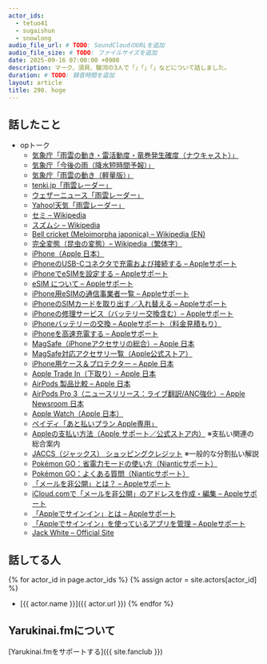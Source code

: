 ```yaml
---
actor_ids:
  - tetuo41
  - sugaishun
  - snowlong
audio_file_url: # TODO: SoundCloudのURLを追加
audio_file_size: # TODO: ファイルサイズを追加
date: 2025-09-16 07:00:00 +0900
description: マーク、須貝、駿河の3人で「」「」「」などについて話しました。
duration: # TODO: 録音時間を追加
layout: article
title: 290. hoge
---
```


## 話したこと
- opトーク
  - [気象庁「雨雲の動き・雷活動度・竜巻発生確度（ナウキャスト）」](https://www.jma.go.jp/bosai/nowc/)
  - [気象庁「今後の雨（降水短時間予報）」](https://www.jma.go.jp/bosai/kaikotan/m_index.html)
  - [気象庁「雨雲の動き（軽量版）」](https://www.jma.go.jp/bosai/rain/)
  - [tenki.jp「雨雲レーダー」](https://tenki.jp/map/)
  - [ウェザーニュース「雨雲レーダー」](https://weathernews.jp/onebox/radar/)
  - [Yahoo!天気「雨雲レーダー」](https://weather.yahoo.co.jp/weather/zoomradar/)
  - [セミ – Wikipedia](https://ja.wikipedia.org/wiki/%E3%82%BB%E3%83%9F)
  - [スズムシ – Wikipedia](https://ja.wikipedia.org/wiki/%E3%82%B9%E3%82%BA%E3%83%A0%E3%82%B7)
  - [Bell cricket (Meloimorpha japonica) – Wikipedia (EN)](https://en.wikipedia.org/wiki/Meloimorpha_japonica)
  - [完全変態（昆虫の変態）– Wikipedia（繁体字）](https://zh.wikipedia.org/zh-tw/%E5%AE%8C%E5%85%A8%E5%8F%98%E6%80%81)
  - [iPhone（Apple 日本）](https://www.apple.com/jp/iphone/)
  - [iPhoneのUSB-Cコネクタで充電および接続する – Appleサポート](https://support.apple.com/ja-jp/105099)
  - [iPhoneでeSIMを設定する – Appleサポート](https://support.apple.com/ja-jp/118669)
  - [eSIM について – Appleサポート](https://support.apple.com/ja-jp/119606)
  - [iPhone用eSIMの通信事業者一覧 – Appleサポート](https://support.apple.com/ja-jp/101569)
  - [iPhoneのSIMカードを取り出す／入れ替える – Appleサポート](https://support.apple.com/ja-jp/109357)
  - [iPhoneの修理サービス（バッテリー交換含む）– Appleサポート](https://support.apple.com/ja-jp/iphone/repair)
  - [iPhoneバッテリーの交換 – Appleサポート（料金見積もり）](https://support.apple.com/ja-jp/iphone/repair/battery-replacement)
  - [iPhoneを高速充電する – Appleサポート](https://support.apple.com/ja-jp/102574)
  - [MagSafe（iPhoneアクセサリの総合）– Apple 日本](https://www.apple.com/jp/shop/iphone/accessories)
  - [MagSafe対応アクセサリ一覧（Apple公式ストア）](https://www.apple.com/jp/shop/accessories/all/magsafe)
  - [iPhone用ケース＆プロテクター – Apple 日本](https://www.apple.com/jp/shop/iphone/accessories/cases-protection)
  - [Apple Trade In（下取り）– Apple 日本](https://www.apple.com/jp/trade-in/)
  - [AirPods 製品比較 – Apple 日本](https://www.apple.com/jp/airpods/compare/?modelList=airpods-pro%2Cairpods-3rd-gen)
  - [AirPods Pro 3（ニュースリリース：ライブ翻訳/ANC強化）– Apple Newsroom 日本](https://www.apple.com/jp/newsroom/2025/09/airpods-pro-3-introduce-the-ultimate-audio-experience/)
  - [Apple Watch（Apple 日本）](https://www.apple.com/jp/watch/)
  - [ペイディ「あと払いプラン Apple専用」](https://paidy.com/apple/)
  - [Appleの支払い方法（Apple サポート／公式ストア内）](https://support.apple.com/ja-jp/HT202631) ※支払い関連の総合案内
  - [JACCS（ジャックス） ショッピングクレジット](https://www.jaccs.co.jp/service/sc/) ※一般的な分割払い解説
  - [Pokémon GO：省電力モードの使い方（Nianticサポート）](https://niantic.helpshift.com/hc/ja/6-pokemon-go/faq/91-battery-saver/)
  - [Pokémon GO：よくある質問（Nianticサポート）](https://niantic.helpshift.com/hc/ja/6-pokemon-go/)
  - [「メールを非公開」とは？ – Appleサポート](https://support.apple.com/ja-jp/105078)
  - [iCloud.comで「メールを非公開」のアドレスを作成・編集 – Appleサポート](https://support.apple.com/ja-jp/guide/icloud/mm1a876f7aed/icloud)
  - [「Appleでサインイン」とは – Appleサポート](https://support.apple.com/ja-jp/102609)
  - [「Appleでサインイン」を使っているアプリを管理 – Appleサポート](https://support.apple.com/ja-jp/102571)
  - [Jack White – Official Site](https://jackwhiteiii.com/)

## 話してる人
{% for actor_id in page.actor_ids %}
  {% assign actor = site.actors[actor_id] %}
- [{{ actor.name }}]({{ actor.url }})
{% endfor %}

## Yarukinai.fmについて
[Yarukinai.fmをサポートする]({{ site.fanclub }})
